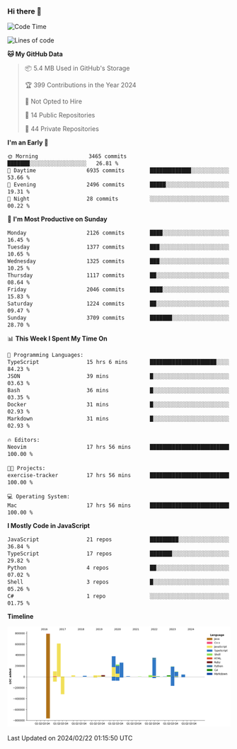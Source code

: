 ### Hi there 👋

<!--
**Clumsy-Coder/Clumsy-Coder** is a ✨ _special_ ✨ repository because its `README.md` (this file) appears on your GitHub profile.

Here are some ideas to get you started:

- 🔭 I’m currently working on ...
- 🌱 I’m currently learning ...
- 👯 I’m looking to collaborate on ...
- 🤔 I’m looking for help with ...
- 💬 Ask me about ...
- 📫 How to reach me: ...
- 😄 Pronouns: ...
- ⚡ Fun fact: ...
-->

<!-- anmol098/waka-readme-stats -->
<!--START_SECTION:waka-->
![Code Time](http://img.shields.io/badge/Code%20Time-721%20hrs%2013%20mins-blue)

![Lines of code](https://img.shields.io/badge/From%20Hello%20World%20I%27ve%20Written-3.2%20million%20lines%20of%20code-blue)

**🐱 My GitHub Data** 

> 📦 5.4 MB Used in GitHub's Storage 
 > 
> 🏆 399 Contributions in the Year 2024
 > 
> 🚫 Not Opted to Hire
 > 
> 📜 14 Public Repositories 
 > 
> 🔑 44 Private Repositories 
 > 
**I'm an Early 🐤** 

```text
🌞 Morning                3465 commits        ███████░░░░░░░░░░░░░░░░░░   26.81 % 
🌆 Daytime                6935 commits        █████████████░░░░░░░░░░░░   53.66 % 
🌃 Evening                2496 commits        █████░░░░░░░░░░░░░░░░░░░░   19.31 % 
🌙 Night                  28 commits          ░░░░░░░░░░░░░░░░░░░░░░░░░   00.22 % 
```
📅 **I'm Most Productive on Sunday** 

```text
Monday                   2126 commits        ████░░░░░░░░░░░░░░░░░░░░░   16.45 % 
Tuesday                  1377 commits        ███░░░░░░░░░░░░░░░░░░░░░░   10.65 % 
Wednesday                1325 commits        ███░░░░░░░░░░░░░░░░░░░░░░   10.25 % 
Thursday                 1117 commits        ██░░░░░░░░░░░░░░░░░░░░░░░   08.64 % 
Friday                   2046 commits        ████░░░░░░░░░░░░░░░░░░░░░   15.83 % 
Saturday                 1224 commits        ██░░░░░░░░░░░░░░░░░░░░░░░   09.47 % 
Sunday                   3709 commits        ███████░░░░░░░░░░░░░░░░░░   28.70 % 
```


📊 **This Week I Spent My Time On** 

```text
💬 Programming Languages: 
TypeScript               15 hrs 6 mins       █████████████████████░░░░   84.23 % 
JSON                     39 mins             █░░░░░░░░░░░░░░░░░░░░░░░░   03.63 % 
Bash                     36 mins             █░░░░░░░░░░░░░░░░░░░░░░░░   03.35 % 
Docker                   31 mins             █░░░░░░░░░░░░░░░░░░░░░░░░   02.93 % 
Markdown                 31 mins             █░░░░░░░░░░░░░░░░░░░░░░░░   02.93 % 

🔥 Editors: 
Neovim                   17 hrs 56 mins      █████████████████████████   100.00 % 

🐱‍💻 Projects: 
exercise-tracker         17 hrs 56 mins      █████████████████████████   100.00 % 

💻 Operating System: 
Mac                      17 hrs 56 mins      █████████████████████████   100.00 % 
```

**I Mostly Code in JavaScript** 

```text
JavaScript               21 repos            █████████░░░░░░░░░░░░░░░░   36.84 % 
TypeScript               17 repos            ███████░░░░░░░░░░░░░░░░░░   29.82 % 
Python                   4 repos             ██░░░░░░░░░░░░░░░░░░░░░░░   07.02 % 
Shell                    3 repos             █░░░░░░░░░░░░░░░░░░░░░░░░   05.26 % 
C#                       1 repo              ░░░░░░░░░░░░░░░░░░░░░░░░░   01.75 % 
```



**Timeline**

![Lines of Code chart](https://raw.githubusercontent.com/Clumsy-Coder/Clumsy-Coder/main/assets/bar_graph.png)


 Last Updated on 2024/02/22 01:15:50 UTC
<!--END_SECTION:waka-->
